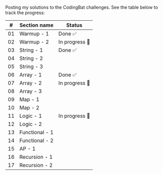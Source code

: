 Posting my solutions to the CodingBat challenges.
See the table below to track the progress:

| #   |   Section name        |   Status                            |
|-----|-----------------------|-------------------------------------|
|01   |  Warmup - 1           |  Done  :white_check_mark:           |
|02   |  Warmup - 2           |  In progress    :construction:      |
|03   |  String - 1           |  Done  :white_check_mark:           |
|04   |  String - 2           |                                     |
|05   |  String - 3           |                                     |
|06   |  Array - 1            |  Done  :white_check_mark:           |
|07   |  Array - 2            |  In progress    :construction:      |
|08   |  Array - 3            |                                     |
|09   |  Map - 1              |                                     |
|10   |  Map - 2              |                                     |
|11   |  Logic - 1            |  In progress    :construction:      |
|12   |  Logic - 2            |                                     |
|13   |  Functional - 1       |                                     |
|14   |  Functional - 2       |                                     |
|15   |  AP - 1               |                                     |
|16   |  Recursion - 1        |                                     |
|17   |  Recursion - 2        |                                     |

